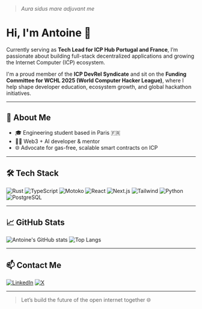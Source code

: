 > *Aura sidus mare adjuvant me*

# Hi, I'm Antoine 👋

Currently serving as **Tech Lead for ICP Hub Portugal and France**, I’m passionate about building full-stack decentralized applications and growing the Internet Computer (ICP) ecosystem.

I'm a proud member of the **ICP DevRel Syndicate** and sit on the **Funding Committee for WCHL 2025 (World Computer Hacker League)**, where I help shape developer education, ecosystem growth, and global hackathon initiatives.

---

## 🧠 About Me

- 🎓 Engineering student based in Paris 🇫🇷
- 🧑‍💻 Web3 + AI developer & mentor
- 🌐 Advocate for gas-free, scalable smart contracts on ICP

---

## 🛠️ Tech Stack

![Rust](https://img.shields.io/badge/Rust-000000?style=for-the-badge&logo=rust&logoColor=white)
![TypeScript](https://img.shields.io/badge/TypeScript-3178C6?style=for-the-badge&logo=typescript&logoColor=white)
![Motoko](https://img.shields.io/badge/Motoko-FF3E00?style=for-the-badge&logo=internet-computer&logoColor=white)
![React](https://img.shields.io/badge/React-20232A?style=for-the-badge&logo=react&logoColor=61DAFB)
![Next.js](https://img.shields.io/badge/Next.js-000000?style=for-the-badge&logo=nextdotjs&logoColor=white)
![Tailwind](https://img.shields.io/badge/TailwindCSS-06B6D4?style=for-the-badge&logo=tailwindcss&logoColor=white)
![Python](https://img.shields.io/badge/Python-3776AB?style=for-the-badge&logo=python&logoColor=white)
![PostgreSQL](https://img.shields.io/badge/PostgreSQL-336791?style=for-the-badge&logo=postgresql&logoColor=white)

---

## 📈 GitHub Stats

![Antoine's GitHub stats](https://github-readme-stats.vercel.app/api?username=YOUR_USERNAME&show_icons=true&theme=tokyonight)
![Top Langs](https://github-readme-stats.vercel.app/api/top-langs/?username=YOUR_USERNAME&layout=compact&theme=tokyonight)

---

## 📫 Contact Me

[![LinkedIn](https://img.shields.io/badge/LinkedIn-0A66C2?style=for-the-badge&logo=linkedin&logoColor=white)](https://www.linkedin.com/in/antoine-espieux-832634256/)
[![X](https://img.shields.io/badge/X-000000?style=for-the-badge&logo=twitter&logoColor=white)](https://x.com/Akustyl)

---

> Let’s build the future of the open internet together 🌐
